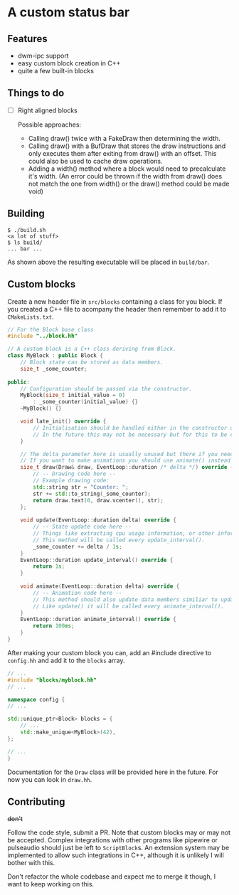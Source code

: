 # A custom status bar

## Features
- dwm-ipc support
- easy custom block creation in C++
- quite a few built-in blocks

## Things to do
- [ ] Right aligned blocks

    Possible approaches:
    - Calling draw() twice with a FakeDraw then determining the width.
    - Calling draw() with a BufDraw that stores the draw instructions and only executes them after exiting from draw() with an offset. This could also be used to cache draw operations.
    - Adding a width() method where a block would need to precalculate it's width. (An error could be thrown if the width from draw() does not match the one from width() or the draw() method could be made void)

## Building
```command
$ ./build.sh
<a lot of stuff>
$ ls build/
... bar ...
```

As shown above the resulting executable will be placed in `build/bar`.

## Custom blocks
Create a new header file in `src/blocks` containing a class for you block.
If you created a C++ file to acompany the header then remember to add it to `CMakeLists.txt`.

```cpp
// For the Block base class
#include "../block.hh"

// A custom block is a C++ class deriving from Block.
class MyBlock : public Block {
    // Block state can be stored as data members.
    size_t _some_counter;
    
public:
    // Configuration should be passed via the constructor.
    MyBlock(size_t initial_value = 0)
        : _some_counter(initial_value) {}
    ~MyBlock() {}

    void late_init() override {
        // Initialisation should be handled either in the constructor or here if encountering static initialisation order issues.
        // In the future this may not be necessary but for this to be changed configuration will have to be handled a bit differently.
    }

    // The delta parameter here is usually unused but there if you need it.
    // If you want to make animations you should use animate() instead as draw() will only be called when necessary.
    size_t draw(Draw& draw, EventLoop::duration /* delta */) override {
        // -- Drawing code here --
        // Example drawing code:
        std::string str = "Counter: ";
        str += std::to_string(_some_counter);
        return draw.text(0, draw.vcenter(), str);
    };
    
    void update(EventLoop::duration delta) override {
        // -- State update code here --
        // Things like extracting cpu usage information, or other information gathering should happen here.
        // This method will be called every update_interval().
        _some_counter += delta / 1s;
    }
    EventLoop::duration update_interval() override {
        return 1s;
    }
    
    void animate(EventLoop::duration delta) override {
        // -- Animation code here --
        // This method should also update data members similiar to update(), it's provided so that animations could be implemented independent of more resource intensive information gathering.
        // Like update() it will be called every animate_interval().
    }
    EventLoop::duration animate_interval() override {
        return 100ms;
    }
}
```

After making your custom block you can, add an #include directive to `config.hh` and add it to the `blocks` array.

```cpp
// ...
#include "blocks/myblock.hh"
// ...

namespace config {
// ...

std::unique_ptr<Block> blocks = {
    // ...
    std::make_unique<MyBlock>(42),
};

// ...
}
```

Documentation for the `Draw` class will be provided here in the future.
For now you can look in `draw.hh`.

## Contributing
~~don't~~

Follow the code style, submit a PR.
Note that custom blocks may or may not be accepted.
Complex integrations with other programs like pipewire or pulseaudio should just be left to `ScriptBlock`s.
An extension system may be implemented to allow such integrations in C++, although it is unlikely I will bother with this.

Don't refactor the whole codebase and expect me to merge it though, I want to keep working on this.
